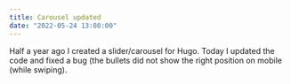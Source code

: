 ```yaml
---
title: Carousel updated
date: "2022-05-24 13:00:00"
---
```

Half a year ago I created a slider/carousel for Hugo. Today I updated the code and fixed a bug (the bullets did not show the right position on mobile (while swiping).
